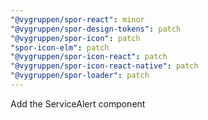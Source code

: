 ```yaml
---
"@vygruppen/spor-react": minor
"@vygruppen/spor-design-tokens": patch
"@vygruppen/spor-icon": patch
"spor-icon-elm": patch
"@vygruppen/spor-icon-react": patch
"@vygruppen/spor-icon-react-native": patch
"@vygruppen/spor-loader": patch
---
```


Add the ServiceAlert component
